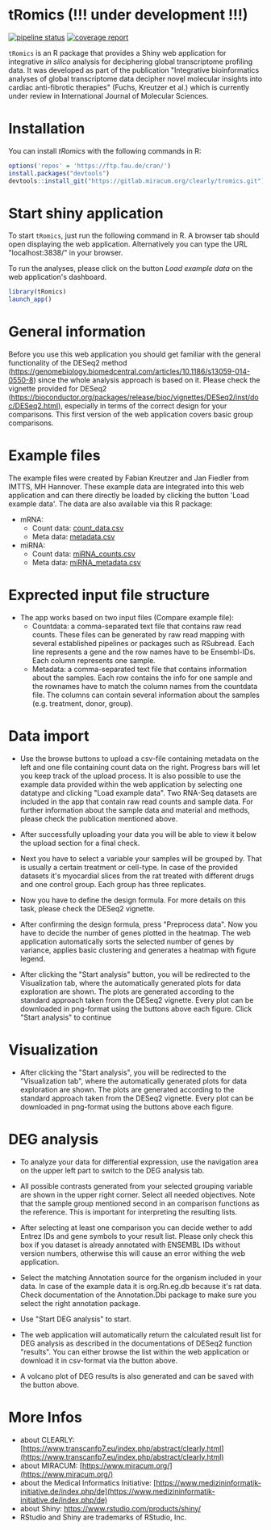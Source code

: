# tRomics (!!! under development !!!)

<!-- badges: start -->
[![pipeline status](https://gitlab.miracum.org/clearly/tromics/badges/master/pipeline.svg)](https://gitlab.miracum.org/clearly/tromics/commits/master)
[![coverage report](https://gitlab.miracum.org/clearly/tromics/badges/master/coverage.svg)](https://gitlab.miracum.org/clearly/tromics/commits/master)
<!-- badges: end -->

`tRomics` is an R package that provides a Shiny web application for integrative *in silico* analysis for deciphering global transcriptome profiling data. It was developed as part of the publication "Integrative bioinformatics analyses of global transcriptome data decipher novel molecular insights into cardiac anti-fibrotic therapies" (Fuchs, Kreutzer et al.) which is currently under review in International Journal of Molecular Sciences. 

# Installation

You can install *tRomics* with the following commands in R:

``` r
options('repos' = 'https://ftp.fau.de/cran/')
install.packages("devtools")
devtools::install_git("https://gitlab.miracum.org/clearly/tromics.git")
```
# Start shiny application

To start `tRomics`, just run the following command in R. A browser tab should open displaying the web application. Alternatively you can type the URL "localhost:3838/" in your browser.

To run the analyses, please click on the button *Load example data* on the web application's dashboard.

```r
library(tRomics)
launch_app()
```
# General information
Before you use this web application you should get familiar with the general functionality of the DESeq2 method (https://genomebiology.biomedcentral.com/articles/10.1186/s13059-014-0550-8) since the whole analysis approach is based on it. Please check the vignette provided for DESeq2 (https://bioconductor.org/packages/release/bioc/vignettes/DESeq2/inst/doc/DESeq2.html), especially in terms of the correct design for your comparisons. This first version of the web application covers basic group comparisons. 

# Example files

The example files were created by Fabian Kreutzer and Jan Fiedler from IMTTS, MH Hannover. These example data are integrated into this web application and can there directly be loaded by clicking the button 'Load example data'.
The data are also available via this R package:  

* mRNA:
  - Count data: [count_data.csv](inst/example_data/count_data.csv)
  - Meta data: [metadata.csv](inst/example_data/metadata.csv)
* miRNA:
  - Count data: [miRNA_counts.csv](inst/example_data/miRNA_counts.csv)
  - Meta data: [miRNA_metadata.csv](inst/example_data/miRNA_metadata.csv)

# Exprected input file structure
* The app works based on two input files (Compare example file):
  - Countdata: a comma-separated text file that contains raw read counts. These files can be generated by raw read mapping with several established pipelines or packages such as RSubread. Each 
  line represents a gene   and the row names have to be Ensembl-IDs. Each column represents one         sample. 
  - Metadata: a comma-separated text file that contains information about the samples. Each row         contains the info for one sample and the rownames have to match the column names from the countdata   file. The columns can contain several information about the samples (e.g. treatment, donor, group).

# Data import
 
- Use the browse buttons to upload a csv-file containing metadata on the left and one file containing count data on the right. Progress bars will let you keep track of the upload process. It is also possible to use the example data provided within the web application by selecting one datatype and clicking "Load example data". Two RNA-Seq datasets are included in the app that contain raw read counts and sample data. For further information about the sample data and material and methods, please check the publication mentioned above.

- After successfully uploading your data you will be able to view it below the upload section for a final check.

- Next you have to select a variable your samples will be grouped by. That is usually a certain treatment or cell-type. In case of the provided datasets it's myocardial slices from the rat treated with different drugs and one control group. Each group has three replicates.
  
- Now you have to define the design formula. For more details on this task, please check the DESeq2 vignette.

- After confirming the design formula, press "Preprocess data". Now you have to decide the number of genes plotted in the heatmap. The web application automatically sorts the selected number of genes by variance, applies basic clustering and generates a heatmap with figure legend.
  
- After clicking the "Start analysis" button, you will be redirected to the Visualization tab, where the automatically generated plots for data exploration are shown. The plots are generated according to the standard approach taken from the DESeq2 vignette. Every plot can be downloaded in png-format using the buttons above each figure. Click "Start analysis" to continue

# Visualization

- After clicking the "Start analysis", you will be redirected to the "Visualization tab", where the automatically generated plots for data exploration are shown. The plots are generated according to the standard approach taken from the DESeq2 vignette. Every plot can be downloaded in png-format using the buttons above each figure. 

# DEG analysis
  
- To analyze your data for differential expression, use the navigation area on the upper left part to switch to the DEG analysis tab.

- All possible contrasts generated from your selected grouping variable are shown in the upper right corner. Select all needed objectives. Note that the sample group mentioned second in an comparison functions as the reference. This is important for interpreting the resulting lists.
  
- After selecting at least one comparison you can decide wether to add Entrez IDs and gene symbols to your result list. Please only check this box if you dataset is already annotated with ENSEMBL IDs without version numbers, otherwise this will cause an error withing the web application.

- Select the matching Annotation source for the organism included in your data. In case of the example data it is org.Rn.eg.db because it's rat data. Check documentation of the Annotation.Dbi package to make sure you select the right annotation package.
  
- Use "Start DEG analysis" to start.

- The web application will automatically return the calculated result list for DEG analysis as described in the documentations of DESeq2 function "results". You can either browse the list within the web application or download it in csv-format via the button above.
    
- A volcano plot of DEG results is also generated and can be saved with the button above.

# More Infos

- about CLEARLY: [https://www.transcanfp7.eu/index.php/abstract/clearly.html](https://www.transcanfp7.eu/index.php/abstract/clearly.html)
- about MIRACUM: [https://www.miracum.org/](https://www.miracum.org/)
- about the Medical Informatics Initiative: [https://www.medizininformatik-initiative.de/index.php/de](https://www.medizininformatik-initiative.de/index.php/de)
- about Shiny: https://www.rstudio.com/products/shiny/
- RStudio and Shiny are trademarks of RStudio, Inc.
